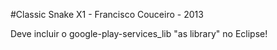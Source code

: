 #Classic Snake X1 - Francisco Couceiro - 2013

Deve incluir o google-play-services_lib "as library" no Eclipse!
